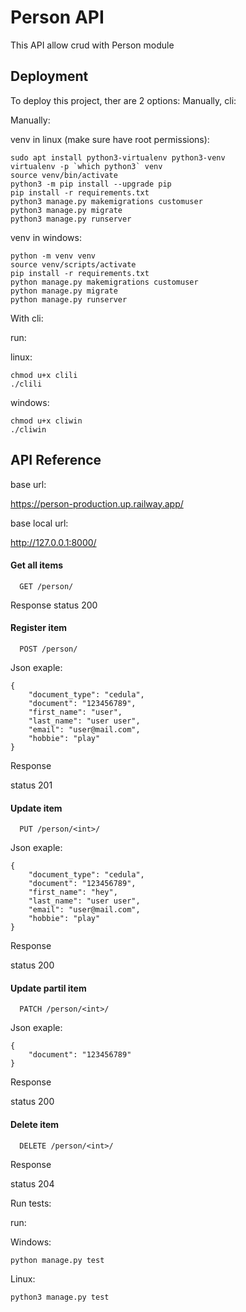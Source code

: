 
# Person API

This API allow crud with Person module

## Deployment

To deploy this project, ther are 2 options: Manually, cli:

Manually:


venv in linux (make sure have root permissions):

    sudo apt install python3-virtualenv python3-venv
    virtualenv -p `which python3` venv
    source venv/bin/activate
    python3 -m pip install --upgrade pip
    pip install -r requirements.txt
    python3 manage.py makemigrations customuser
    python3 manage.py migrate
    python3 manage.py runserver


venv in windows:

    python -m venv venv
    source venv/scripts/activate
    pip install -r requirements.txt
    python manage.py makemigrations customuser
    python manage.py migrate
    python manage.py runserver


With cli:

run:

linux:

    chmod u+x clili
    ./clili

windows:

    chmod u+x cliwin
    ./cliwin


## API Reference

base url: 

https://person-production.up.railway.app/

base local url:

http://127.0.0.1:8000/


#### Get all items

```http
  GET /person/
```
Response 
status 200

#### Register item

```http
  POST /person/
```
Json exaple:

    {     
        "document_type": "cedula",
        "document": "123456789",
        "first_name": "user",
        "last_name": "user user",
        "email": "user@mail.com",
        "hobbie": "play"
    }
Response

status 201


#### Update item

```http
  PUT /person/<int>/
```
Json exaple:

    {     
        "document_type": "cedula",
        "document": "123456789",
        "first_name": "hey",
        "last_name": "user user",
        "email": "user@mail.com",
        "hobbie": "play"
    }
Response

status 200

#### Update partil item

```http
  PATCH /person/<int>/
```
Json exaple:

    {   
        "document": "123456789"
    }
Response

status 200

#### Delete item

```http
  DELETE /person/<int>/
```

Response

status 204


Run tests:

run:

Windows:

    python manage.py test

Linux:

    python3 manage.py test
